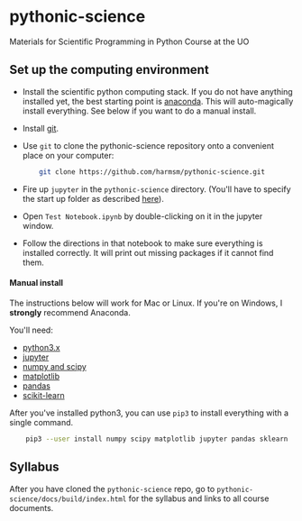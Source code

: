 # pythonic-science
Materials for Scientific Programming in Python Course at the UO

## Set up the computing environment
 * Install the scientific python computing stack. If you do not have anything
   installed yet, the best starting point is [anaconda](https://www.continuum.io/downloads).  This will auto-magically install everything. See below if you want to 
   do a manual install. 
 * Install [git](https://git-scm.com/book/en/v2/Getting-Started-Installing-Git). 
 * Use `git` to clone the pythonic-science repository onto a convenient place
   on your computer:
    ```bash
        git clone https://github.com/harmsm/pythonic-science.git
    ```
 * Fire up `jupyter` in the `pythonic-science` directory. (You'll have to 
   specify the start up folder as described [here](https://jupyter-notebook-beginner-guide.readthedocs.io/en/latest/execute.html)).

 * Open `Test Notebook.ipynb` by double-clicking on it in the jupyter window.
 * Follow the directions in that notebook to make sure everything is installed
   correctly.  It will print out missing packages if it cannot find them. 

#### Manual install

The instructions below will work for Mac or Linux.  If you're on Windows, I
**strongly** recommend Anaconda. 

You'll need:
 * [python3.x](https://www.python.org/downloads/)
 * [jupyter](https://jupyter.org/install.html)
 * [numpy and scipy](https://www.scipy.org/install.html)
 * [matplotlib](http://matplotlib.org/users/installing.html)
 * [pandas](http://pandas.pydata.org/pandas-docs/stable/install.html)
 * [scikit-learn](http://scikit-learn.org/stable/install.html)

After you've installed python3, you can use `pip3` to install everything with
a single command.

```bash
    pip3 --user install numpy scipy matplotlib jupyter pandas sklearn
```

## Syllabus
After you have cloned the `pythonic-science` repo, go to 
`pythonic-science/docs/build/index.html` for the syllabus and links to all 
course documents.
